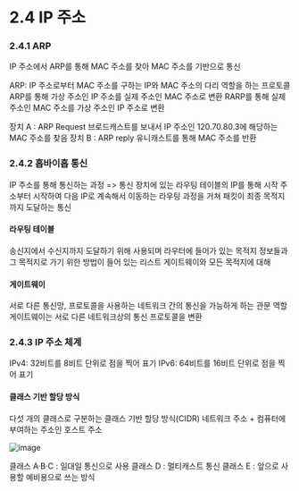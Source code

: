 # 2.4 IP 주소

### 2.4.1 ARP
IP 주소에서 ARP를 통해 MAC 주소를 찾아 MAC 주소를 기반으로 통신

ARP: IP 주소로부터 MAC 주소를 구하는 IP와 MAC 주소의 다리 역할을 하는 프로토콜
     ARP를 통해 가상 주소인 IP 주소를 실제 주소인 MAC 주소로 변환
     RARP를 통해 실제 주소인 MAC 주소를 가상 주소인 IP 주소로 변환

장치 A : ARP Request 브로드캐스트를 보내서 IP 주소인 120.70.80.3에 해당하는 MAC 주소를 찾음
장치 B : ARP reply 유니캐스트를 통해 MAC 주소를 반환

### 2.4.2 홉바이홉 통신
IP 주소를 통해 통신하는 과정
=> 통신 장치에 있는 라우팅 테이블의 IP를 통해 시작 주소부터 시작하여 다음 IP로 계속해서 이동하는 라우팅 과정을 거쳐 패킷이 최종 목적지까지 도달하는 통신

#### 라우팅 테이블
송신지에서 수신지까지 도달하기 위해 사용되며 라우터에 들어가 있는 목적지 정보들과 그 목적지로 가기 위한 방법이 들어 있는 리스트
게이트웨이와 모든 목적지에 대해

#### 게이트웨이
서로 다른 통신망, 프로토콜을 사용하는 네트워크 간의 통신을 가능하게 하는 관문 역할
게이트웨이는 서로 다른 네트워크상의 통신 프로토콜을 변환

### 2.4.3 IP 주소 체계
IPv4: 32비트를 8비트 단위로 점을 찍어 표기
IPv6: 64비트를 16비트 단위로 점을 찍어 표기

#### 클래스 기반 할당 방식
다섯 개의 클래스로 구분하는 클래스 기반 할당 방식(CIDR)
네트워크 주소 + 컴퓨터에 부여하는 주소인 호스트 주소

![image](https://github.com/98000001/CS-Study/assets/96863137/aa54511a-6cb5-45e1-98f3-bdf8ca4e4019)

클래스 A·B·C : 일대일 통신으로 사용
클래스 D : 멀티캐스트 통신
클래스 E : 앞으로 사용할 예비용으로 쓰는 방식
